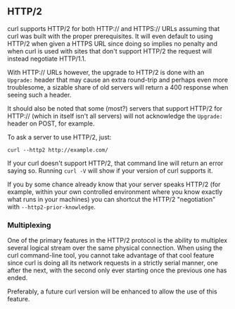 ## HTTP/2

curl supports HTTP/2 for both HTTP:// and HTTPS:// URLs assuming that curl was
built with the proper prerequisites. It will even default to using HTTP/2 when
given a HTTPS URL since doing so implies no penalty and when curl is used with
sites that don't support HTTP/2 the request will instead negotiate HTTP/1.1.

With HTTP:// URLs however, the upgrade to HTTP/2 is done with an `Upgrade:`
header that may cause an extra round-trip and perhaps even more troublesome, a
sizable share of old servers will return a 400 response when seeing such a
header.

It should also be noted that some (most?) servers that support HTTP/2 for
HTTP:// (which in itself isn't all servers) will not acknowledge the
`Upgrade:` header on POST, for example.

To ask a server to use HTTP/2, just:

    curl --http2 http://example.com/

If your curl doesn't support HTTP/2, that command line will return an error
saying so. Running `curl -V` will show if your version of curl supports it.

If you by some chance already know that your server speaks HTTP/2 (for example,
within your own controlled environment where you know exactly what runs in
your machines) you can shortcut the HTTP/2 "negotiation" with
`--http2-prior-knowledge`.

### Multiplexing

One of the primary features in the HTTP/2 protocol is the ability to multiplex
several logical stream over the same physical connection. When using the curl
command-line tool, you cannot take advantage of that cool feature since curl
is doing all its network requests in a strictly serial manner, one after the
next, with the second only ever starting once the previous one has ended.

Preferably, a future curl version will be enhanced to allow the use of this
feature.
